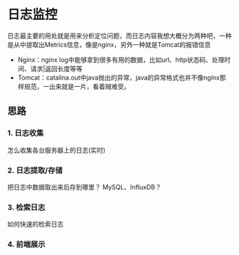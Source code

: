 
# 日志监控

日志最主要的用处就是用来分析定位问题，而日志内容我想大概分为两种吧，一种是从中提取出Metrics信息，像是nginx，另外一种就是Tomcat的报错信息

* Nginx：nginx log中能够拿到很多有用的数据，比如url、http状态码、处理时间、请求|返回长度等等
* Tomcat：catalina.out中java抛出的异常，java的异常格式也并不像nginx那样规范，一出来就是一片，看着贼难受。

## 思路

### 1. 日志收集
怎么收集各台服务器上的日志(实时)

### 2. 日志提取/存储
把日志中数据取出来后存到哪里？ MySQL、InfluxDB？

### 3. 检索日志
如何快速的检索日志

### 4. 前端展示